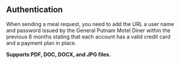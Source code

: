 ## Authentication  
 
When sending a meal request, you need to add the URL a user name   
and password issued by the General Putnam Motel Diner within the    
previous 6 months stating that each account has a valid credit card  
and a payment plan in place.      

**Supports PDF, DOC, DOCX, and JPG files.**  
